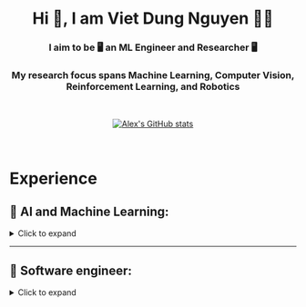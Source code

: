 <h1 align="center">Hi 👋, I am Viet Dung Nguyen 🙆‍♂️</h1>
<h3 align="center">I aim to be 🖥 an ML Engineer and Researcher 🖥 </h3>
<h3 align="center">My research focus spans Machine Learning, Computer Vision, Reinforcement Learning, and Robotics </h3>

<br />

<div align="center">

[![Alex's GitHub stats](https://github-readme-stats.vercel.app/api?username=rxng8)](https://github.com/anuraghazra/github-readme-stats)

</div>

<br>

# Experience
## 📕 AI and Machine Learning:
<details>
  <summary> Click to expand </summary>

📌 [**May 2023 - Present**]: Event-based eye tracking research
  * Designing a spiking neural network variant of the recurrent state space model for tracking eye features from dynamic vision sensor's event stream.
  * Report to Meta's staff.

📌 [**January 2023 - Present**]: Robotic research
  * Building a generative model for a reinforcement learning agent with an active inference based decision making system. Manuscript in preparation.
  * Building active inference agent for robotic tasks. Manuscript in preparation.
  * Secure a $1,000 grant to purchase robotic equipment that supports the research.

📌 [**April 2022 - November 2023**]: Eye segmentation research
  * Develop new eye segmentation training algorithm that minimize the domain shift across different eye segmentation datasets. Manuscript under review.
  * Replicate RITNet segmentation network for eye segmentation.
  * [Github Repo for RITNet Replication](https://github.com/rxng8/RITNet-Tensorflow).
  * [Github Repo for Deep Domain Adaptation published work](https://github.com/PerForm-Lab-RIT/domain-adaptation-eye-tracking).
  * Report to Meta's staff.
  
📌 [**Dec 2021 - Jan 2022**]: Music Emotion Recognition Algorithm
  * Research and compare deep learning models in the music emotion recognition task.
  * [Github Repo](https://github.com/rxng8/Music-Emotion-Recognition-Algorithm)
  
📌 [**Dec 2021 - Jan 2022**]: YOLO Algorithm Replication
  * Replicate all version of YOLO training and evaluation algorithm.
  * [Github Repo](https://github.com/rxng8/YOLO-Object-Detection-Algorithm)
  
📌 [**May 2021 - August 2021**]: Credit card OCR
  * Research and implement the algorithms for OCR.
  * Try out different methods: template matching, training with Tensorflow Object detection API, training YOLO, training darknet.
  * Build transfer learning model.
  * [Github Repo](https://github.com/rxng8/public-ocr-handler)

📌 [**May 2021 - Sep 2021**]: Faster R-CNN Research and Implementation
  * Code and research Faster R-CNN algorithm.
  * [Github Repo](https://github.com/rxng8/Faster-R-CNN-Research)
  * [Backlog](https://github.com/rxng8/Faster-R-CNN-Research#project-backlog)

📌 [**Apr 2021 - May 2021**]: Shopee's Kaggle Competition
  * This project is created for academic purpose and also available publicly. More information about the competition can be found [here](https://www.kaggle.com/c/shopee-product-matching).
  * [Github Repo](https://github.com/rxng8/ShopeeKaggle)
  * [Backlog](https://github.com/rxng8/ShopeeKaggle#project-backlog)

📌 [**Feb 2021 - Apr 2021**]: Chest X RAY Abnormalities Detection
  * This project is created for academic purpose and also available publicly. More information about the competition can be found [here](https://www.kaggle.com/c/vinbigdata-chest-xray-abnormalities-detection/).
  * [Github Repo](https://github.com/rxng8/Chest-Xray-Abnormalities-Detection)
  * [Backlog](https://github.com/rxng8/Chest-Xray-Abnormalities-Detection#project-backlog)

📌 [**Jan 2021 - Feb 2021**]: Atari Deep Q-learning network
  * Research and implement reinforcement learning algorithms to play atari game.
  * Implement deep Q-leanring method with variances. Implement rainbow methods which includes multiple techniques integrated in the deep Q-learning pipeline.
  * [Github Repo](https://github.com/rxng8/AtariRLResearch) 

📌 [**Jan 2021 - Feb 2021**]: Open-source contribution to `topdup` project
  * Research and implement FAISS algorithm to search vectorized text.
  * [Github Repo](https://github.com/forummlcb/topdup) 

📌 [**Dec 2020 - Jan 2021**]: Virtual Try-on project
  * This repo is the composition of multiple applications that can derive the generation of try-on image given the input image of the person and the image of the clothing.
  * [Github Repo](https://github.com/rxng8/Virtual-Tryon-Project)

📌 [**Nov 2020 - March 2021**]: Open-source contribution to `mlpack` library
  * Contribute to [mlpack](https://mlpack.org/) by fixing bugs, creating new features, and answering questions regarding issues.
  * [Github Repo](https://github.com/mlpack/mlpack)
  * [Copyright](https://github.com/mlpack/mlpack/blob/master/COPYRIGHT.txt): My name is on there.

📌 [**Oct 2020 - Nov 2020**]: Ebay ML Challenge
  * Modify the method of Birch Tree, not using a branching factor but rather the fanout of each node is the number of generated clustering features.
  * [Github Repo](https://github.com/rxng8/EbayMLChallenge)
  * [Report](https://github.com/rxng8/EbayMLChallenge/tree/master/reports)

📌 [**Aug 2020 - Dec 2020**]: AI course work and research
  * This repository is the collection of AI Idea implementation and research. This repository also contains small-scale to large-scale projects that are related to AI, ML, RL, and Wavelet Transformation.
  * [Github Repo](https://github.com/rxng8/AI-ideas-and-projects)

📌 [**May 2020 - Sep 2020**]: Algorithm of Reinforcement Learning for Imperfect Information Card Game: Gin Rummy
  * Research and implement AI bot that optimize the 2-player card game Gin Rummy.
  * Paper was accepted at AAAI 2021. [Link to paper](https://ojs.aaai.org/index.php/AAAI/article/view/17840)
  * [Github Repo](https://github.com/rxng8/GinRummyAlgorithm)

</details>

--------
## 📗 Software engineer:

<details>
<summary>Click to expand</summary>
  
📌 [**January 2023 - May 2023**]:
  * Build a tensor computing library from scratch with GPU acceleration that operates on top of numpy.
  * Same idea with [JAX](https://github.com/google/jax)
  * [Github Repo](https://github.com/rxng8/gpu-numpy)

📌 [**March 2021 - August 2021**]:
  * Build mobilie application with React Native which warns users of early forest fire.
  * [Google Play Link](https://play.google.com/store/apps/details?id=vnfis.com.vn.phscr_gla&hl=en&gl=US)
  * [Appstore Link](https://apps.apple.com/us/app/hotspot-gla/id1572979362) (will be updated in the future)

📌 [**Jan 2021 - Feb 2021**]: Open-source contribution to `topdup` project
  * Write backend server with nodejs, express, javascript.
  * Perform dataset operations.
  * [Github Repo](https://github.com/forummlcb/topdup) 

</details>

